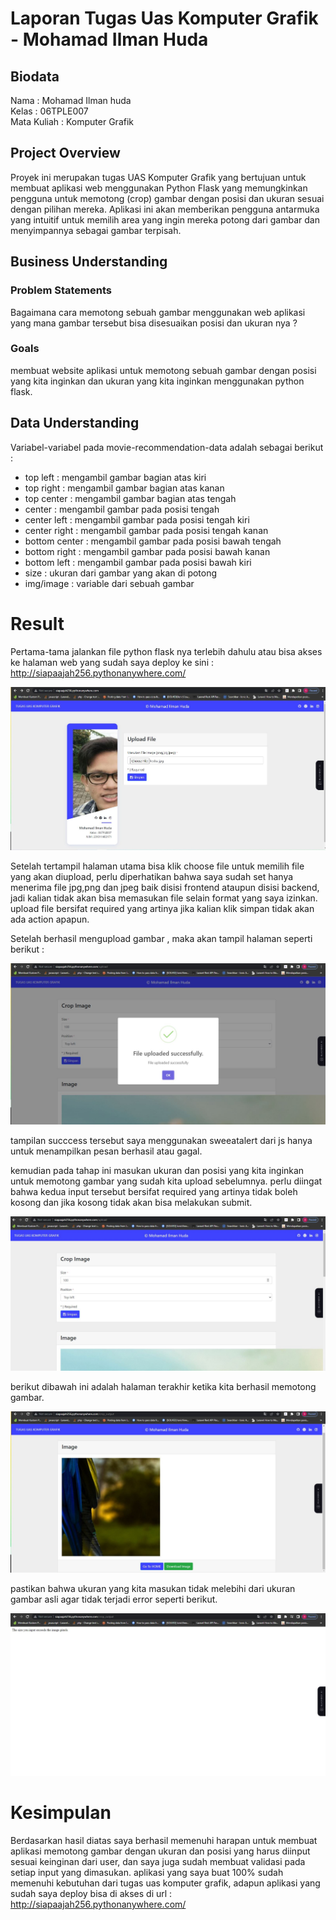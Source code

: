 # Laporan Tugas Uas Komputer Grafik - Mohamad Ilman Huda

## Biodata
Nama : Mohamad Ilman huda \
Kelas : 06TPLE007 \
Mata Kuliah : Komputer Grafik 

## Project Overview

Proyek ini merupakan tugas UAS Komputer Grafik yang bertujuan untuk membuat aplikasi web menggunakan Python Flask yang memungkinkan pengguna untuk memotong (crop) gambar dengan posisi dan ukuran sesuai dengan pilihan mereka. Aplikasi ini akan memberikan pengguna antarmuka yang intuitif untuk memilih area yang ingin mereka potong dari gambar dan menyimpannya sebagai gambar terpisah.


## Business Understanding

### Problem Statements

Bagaimana cara memotong sebuah gambar menggunakan web aplikasi yang mana gambar tersebut bisa disesuaikan posisi dan ukuran nya ?

### Goals

membuat website aplikasi untuk memotong sebuah gambar dengan posisi yang kita inginkan dan ukuran yang kita inginkan menggunakan python flask.

## Data Understanding

Variabel-variabel pada movie-recommendation-data adalah sebagai berikut :

- top left : mengambil gambar bagian atas kiri
- top right : mengambil gambar bagian atas kanan
- top center : mengambil gambar bagian atas tengah
- center : mengambil gambar pada posisi tengah
- center left : mengambil gambar pada posisi tengah kiri
- center right : mengambil gambar pada posisi tengah kanan
- bottom center : mengambil gambar pada posisi bawah tengah
- bottom right : mengambil gambar pada posisi bawah kanan
- bottom left : mengambil gambar pada posisi bawah kiri
- size : ukuran dari gambar yang akan di potong
- img/image : variable dari sebuah gambar

# Result

Pertama-tama jalankan file python flask nya terlebih dahulu atau bisa akses ke halaman web yang sudah saya deploy ke sini : http://siapaajah256.pythonanywhere.com/

![Halaman Utama](<https://github.com/hudilman/icrop_flask/blob/main/img_md/home.JPG>)

Setelah tertampil halaman utama bisa klik choose file untuk memilih file yang akan diupload, perlu diperhatikan bahwa saya sudah set hanya menerima file jpg,png dan jpeg baik disisi frontend ataupun disisi backend, jadi kalian tidak akan bisa memasukan file selain format yang saya izinkan.
upload file bersifat required yang artinya jika kalian klik simpan tidak akan ada action apapun.

Setelah berhasil mengupload gambar , maka akan tampil halaman seperti berikut :

![success upload](<https://github.com/hudilman/icrop_flask/blob/main/img_md/success%20upload%20gambar.JPG>)

tampilan succcess tersebut saya menggunakan sweeatalert dari js hanya untuk menampilkan pesan berhasil atau gagal.

kemudian pada tahap ini masukan ukuran dan posisi yang kita inginkan untuk memotong gambar yang sudah kita upload sebelumnya.
perlu diingat bahwa kedua input tersebut bersifat required yang artinya tidak boleh kosong dan jika kosong tidak akan bisa melakukan submit.

![Halaman potong gambar](<https://github.com/hudilman/icrop_flask/blob/main/img_md/atur%20gambar%20untuk%20di%20potong.JPG>)

berikut dibawah ini adalah halaman terakhir ketika kita berhasil memotong gambar.

![Output](<https://github.com/hudilman/icrop_flask/blob/main/img_md/output%20potong%20gambar.JPG>)

pastikan bahwa ukuran yang kita masukan tidak melebihi dari ukuran gambar asli agar tidak terjadi error seperti berikut.

![input ukuran terlalu besar](<https://github.com/hudilman/icrop_flask/blob/main/img_md/ukuran%20yang%20di%20input%20terlalu%20besar.JPG>)


# Kesimpulan

Berdasarkan hasil diatas saya berhasil memenuhi harapan untuk membuat aplikasi memotong gambar dengan ukuran dan posisi yang harus diinput sesuai keinginan dari user, dan saya juga sudah membuat validasi pada setiap input yang dimasukan.
aplikasi yang saya buat 100% sudah memenuhi kebutuhan dari tugas uas komputer grafik, adapun aplikasi yang sudah saya deploy bisa di akses di url : http://siapaajah256.pythonanywhere.com/
